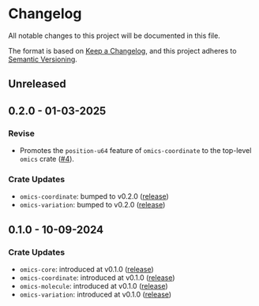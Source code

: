 # Changelog

All notable changes to this project will be documented in this file.

The format is based on [Keep a Changelog](https://keepachangelog.com/en/1.1.0/), and
this project adheres to [Semantic Versioning](https://semver.org/spec/v2.0.0.html).

## Unreleased

## 0.2.0 - 01-03-2025

### Revise

- Promotes the `position-u64` feature of `omics-coordinate` to the top-level
  `omics` crate ([#4](https://github.com/stjude-rust-labs/omics/pull/4)).

### Crate Updates

- `omics-coordinate`: bumped to v0.2.0
  ([release](https://github.com/stjude-rust-labs/omics/releases/tag/omics-coordinate-v0.2.0))
- `omics-variation`: bumped to v0.2.0
  ([release](https://github.com/stjude-rust-labs/omics/releases/tag/omics-variation-v0.2.0))

## 0.1.0 - 10-09-2024

### Crate Updates

- `omics-core`: introduced at v0.1.0
  ([release](https://github.com/stjude-rust-labs/omics/releases/tag/omics-core-v0.1.0))
- `omics-coordinate`: introduced at v0.1.0
  ([release](https://github.com/stjude-rust-labs/omics/releases/tag/omics-coordinate-v0.1.0))
- `omics-molecule`: introduced at v0.1.0
  ([release](https://github.com/stjude-rust-labs/omics/releases/tag/omics-molecule-v0.1.0))
- `omics-variation`: introduced at v0.1.0
  ([release](https://github.com/stjude-rust-labs/omics/releases/tag/omics-variation-v0.1.0))
